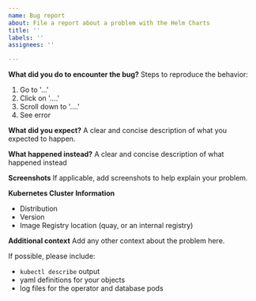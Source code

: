 ```yaml
---
name: Bug report
about: File a report about a problem with the Helm Charts
title: ''
labels: ''
assignees: ''

---
```

**What did you do to encounter the bug?**
Steps to reproduce the behavior:
1. Go to '...'
2. Click on '....'
3. Scroll down to '....'
4. See error

**What did you expect?**
A clear and concise description of what you expected to happen.

**What happened instead?**
A clear and concise description of what happened instead

**Screenshots**
If applicable, add screenshots to help explain your problem.

**Kubernetes Cluster Information**
 - Distribution
 - Version
 - Image Registry location (quay, or an internal registry)

**Additional context**
Add any other context about the problem here.

If possible, please include:
 - `kubectl describe` output
 - yaml definitions for your objects
 - log files for the operator and database pods

